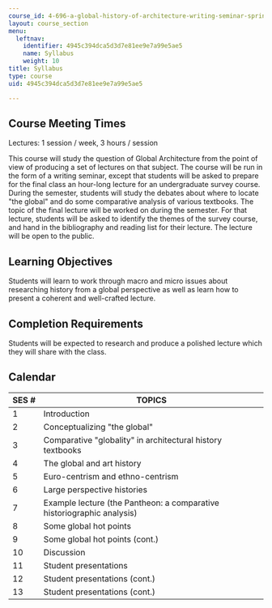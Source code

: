 ```yaml
---
course_id: 4-696-a-global-history-of-architecture-writing-seminar-spring-2008
layout: course_section
menu:
  leftnav:
    identifier: 4945c394dca5d3d7e81ee9e7a99e5ae5
    name: Syllabus
    weight: 10
title: Syllabus
type: course
uid: 4945c394dca5d3d7e81ee9e7a99e5ae5

---
```


Course Meeting Times
--------------------

Lectures: 1 session / week, 3 hours / session

This course will study the question of Global Architecture from the point of view of producing a set of lectures on that subject. The course will be run in the form of a writing seminar, except that students will be asked to prepare for the final class an hour-long lecture for an undergraduate survey course. During the semester, students will study the debates about where to locate "the global" and do some comparative analysis of various textbooks. The topic of the final lecture will be worked on during the semester. For that lecture, students will be asked to identify the themes of the survey course, and hand in the bibliography and reading list for their lecture. The lecture will be open to the public.

Learning Objectives
-------------------

Students will learn to work through macro and micro issues about researching history from a global perspective as well as learn how to present a coherent and well-crafted lecture.

Completion Requirements
-----------------------

Students will be expected to research and produce a polished lecture which they will share with the class.

Calendar
--------

| SES # | TOPICS |
| --- | --- |
| 1 | Introduction |
| 2 | Conceptualizing "the global" |
| 3 | Comparative "globality" in architectural history textbooks |
| 4 | The global and art history |
| 5 | Euro-centrism and ethno-centrism |
| 6 | Large perspective histories |
| 7 | Example lecture (the Pantheon: a comparative historiographic analysis) |
| 8 | Some global hot points |
| 9 | Some global hot points (cont.) |
| 10 | Discussion |
| 11 | Student presentations |
| 12 | Student presentations (cont.) |
| 13 | Student presentations (cont.)